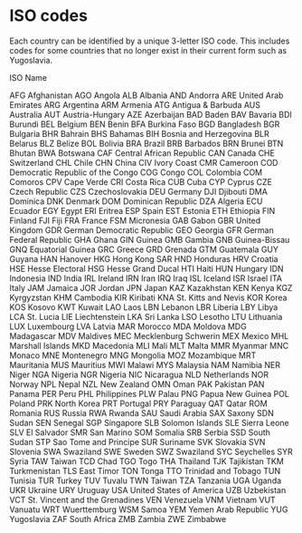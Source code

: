 # ISO codes

Each country can be identified by a unique 3-letter ISO code. This includes codes for some countries that no longer exist in their current form such as Yugoslavia.

ISO  Name

AFG  Afghanistan
AGO  Angola
ALB  Albania
AND  Andorra
ARE  United Arab Emirates
ARG  Argentina
ARM  Armenia
ATG  Antigua & Barbuda
AUS  Australia
AUT  Austria-Hungary
AZE  Azerbaijan
BAD  Baden
BAV  Bavaria
BDI  Burundi
BEL  Belgium
BEN  Benin
BFA  Burkina Faso
BGD  Bangladesh
BGR  Bulgaria
BHR  Bahrain
BHS  Bahamas
BIH  Bosnia and Herzegovina
BLR  Belarus
BLZ  Belize
BOL  Bolivia
BRA  Brazil
BRB  Barbados
BRN  Brunei
BTN  Bhutan
BWA  Botswana
CAF  Central African Republic
CAN  Canada
CHE  Switzerland
CHL  Chile
CHN  China
CIV  Ivory Coast
CMR  Cameroon
COD  Democratic Republic of the Congo
COG  Congo
COL  Colombia
COM  Comoros
CPV  Cape Verde
CRI  Costa Rica
CUB  Cuba
CYP  Cyprus
CZE  Czech Republic
CZS  Czechoslovakia
DEU  Germany
DJI  Djibouti
DMA  Dominica
DNK  Denmark
DOM  Dominican Republic
DZA  Algeria
ECU  Ecuador
EGY  Egypt
ERI  Eritrea
ESP  Spain
EST  Estonia
ETH  Ethiopia
FIN  Finland
FJI  Fiji
FRA  France
FSM  Micronesia
GAB  Gabon
GBR  United Kingdom
GDR  German Democratic Republic
GEO  Georgia
GFR  German Federal Republic
GHA  Ghana
GIN  Guinea
GMB  Gambia
GNB  Guinea-Bissau
GNQ  Equatorial Guinea
GRC  Greece
GRD  Grenada
GTM  Guatemala
GUY  Guyana
HAN  Hanover
HKG  Hong Kong SAR
HND  Honduras
HRV  Croatia
HSE  Hesse Electoral
HSG  Hesse Grand Ducal
HTI  Haiti
HUN  Hungary
IDN  Indonesia
IND  India
IRL  Ireland
IRN  Iran
IRQ  Iraq
ISL  Iceland
ISR  Israel
ITA  Italy
JAM  Jamaica
JOR  Jordan
JPN  Japan
KAZ  Kazakhstan
KEN  Kenya
KGZ  Kyrgyzstan
KHM  Cambodia
KIR  Kiribati
KNA  St. Kitts and Nevis
KOR  Korea
KOS  Kosovo
KWT  Kuwait
LAO  Laos
LBN  Lebanon
LBR  Liberia
LBY  Libya
LCA  St. Lucia
LIE  Liechtenstein
LKA  Sri Lanka
LSO  Lesotho
LTU  Lithuania
LUX  Luxembourg
LVA  Latvia
MAR  Morocco
MDA  Moldova
MDG  Madagascar
MDV  Maldives
MEC  Mecklenburg Schwerin
MEX  Mexico
MHL  Marshall Islands
MKD  Macedonia
MLI  Mali
MLT  Malta
MMR  Myanmar
MNC  Monaco
MNE  Montenegro
MNG  Mongolia
MOZ  Mozambique
MRT  Mauritania
MUS  Mauritius
MWI  Malawi
MYS  Malaysia
NAM  Namibia
NER  Niger
NGA  Nigeria
NGR  Nigeria
NIC  Nicaragua
NLD  Netherlands
NOR  Norway
NPL  Nepal
NZL  New Zealand
OMN  Oman
PAK  Pakistan
PAN  Panama
PER  Peru
PHL  Philippines
PLW  Palau
PNG  Papua New Guinea
POL  Poland
PRK  North Korea
PRT  Portugal
PRY  Paraguay
QAT  Qatar
ROM  Romania
RUS  Russia
RWA  Rwanda
SAU  Saudi Arabia
SAX  Saxony
SDN  Sudan
SEN  Senegal
SGP  Singapore
SLB  Solomon Islands
SLE  Sierra Leone
SLV  El Salvador
SMR  San Marino
SOM  Somalia
SRB  Serbia
SSD  South Sudan
STP  Sao Tome and Principe
SUR  Suriname
SVK  Slovakia
SVN  Slovenia
SWA  Swaziland
SWE  Sweden
SWZ  Swaziland
SYC  Seychelles
SYR  Syria
TAW  Taiwan
TCD  Chad
TGO  Togo
THA  Thailand
TJK  Tajikistan
TKM  Turkmenistan
TLS  East Timor
TON  Tonga
TTO  Trinidad and Tobago
TUN  Tunisia
TUR  Turkey
TUV  Tuvalu
TWN  Taiwan
TZA  Tanzania
UGA  Uganda
UKR  Ukraine
URY  Uruguay
USA  United States of America
UZB  Uzbekistan
VCT  St. Vincent and the Grenadines
VEN  Venezuela
VNM  Vietnam
VUT  Vanuatu
WRT  Wuerttemburg
WSM  Samoa
YEM  Yemen Arab Republic
YUG  Yugoslavia
ZAF  South Africa
ZMB  Zambia
ZWE  Zimbabwe
